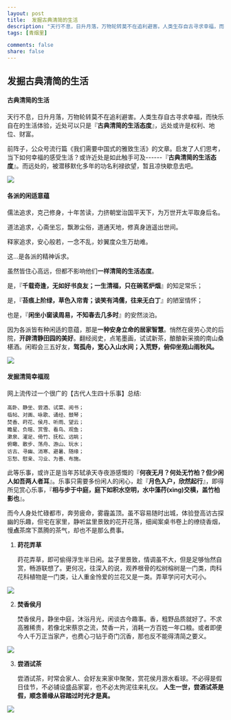 ```yaml
---
layout: post
title:  发掘古典清简的生活
description: "天行不息，日升月落，万物轮转莫不在追利避害。人类生存自古寻求幸福，而快乐自在的生活体验，近处可以只是『**古典清简的生活态度**』"
tags: [青烟里]

comments: false
share: false
---
```


## 发掘古典清简的生活

#### 古典清简的生活

天行不息，日升月落，万物轮转莫不在追利避害。人类生存自古寻求幸福，而快乐自在的生活体验，近处可以只是『**古典清简的生活态度**』，远处或许是权利、地位、财富。

前阵子，公众号流行篇《我们需要中国式的雅致生活》的文章。启发了人们思考，当下如何幸福的感受生活？或许近处是如此触手可及------『**古典清简的生活态度**』。而远处的，被潜移默化多年的功名利禄欲望，暂且凉快歇息去吧。

![](http://b-egs-studio-images.oss-cn-shenzhen.aliyuncs.com/ruoxu-blog%2Ffajue-qingjian-001.jpg)

#### 各派的闲适意蕴

儒法追求，克己修身，十年苦读，力挤朝堂治国平天下，为万世开太平取身后名。

道法追求，心斋坐忘，飘渺尘俗，道通天地，修真身逍遥出世间。

释家追求，安心般若，一念不乱，妙翼度众生万劫难。

这...是各派的精神诉求。

虽然皆住心高远，但都不影响他们**一样清简的生活态度**。

是，『**千载奇逢，无如好书良友；一生清福，只在碗茗炉烟**』的知足常乐；

是，『**苔痕上阶绿，草色入帘青；谈笑有鸿儒，往来无白丁**』的陋室情怀；

也是，『**闲坐小窗读周易，不知春去几多时**』的安然淡泊。

因为各派皆有种闲适的意蕴，那是**一种安身立命的居家智慧**。悄然在疲劳心灵的后院，**开辟清静田园的美好**。翻经阅史，点笔墨画，试试新茶，酿酿新采摘的南山桑椹酒。闲暇会三五好友，**驾孤舟，宽心入山水间；入荒野，俯仰坐观山雨秋风。**

![](http://b-egs-studio-images.oss-cn-shenzhen.aliyuncs.com/ruoxu-blog%2Ffajue-qingjian-002.jpg)


#### 发掘清简幸福观

网上流传过一个很广的【古代人生四十乐事】总结:

	高卧、静坐、尝酒、试菜、阅书；
	临帖、对画、咏歌、诵经、鼓琴；
	焚香、莳花、侯月、听雨、望云；
	瞻星、负暄、赏雪、看鸟、观鱼；
	漱泉、濯足、倚竹、抚松、远眺；
	俯瞰、散步、荡舟、游山、玩水；
	访古、寻幽、消寒、避暑、随缘；
	忘愁、慰亲、习业、为善、布施。

此等乐事，或许正是当年苏轼承天寺夜游感慨的『**何夜无月？何处无竹柏？但少闲人如吾两人者耳**』。乐事只需要多份闲人的闲心，趁『**月色入户，欣然起行**』，即得所见赏心乐事，『**相与步于中庭，庭下如积水空明，水中藻荇(xìng)交横，盖竹柏影也**』。

而今人身处忙碌都市，奔劳疲命，雾霾盖顶。虽不容易随时出城，体验登高访古探幽的乐趣，但宅在家里，静听盆里景致的花开花落，细闻案桌书卷上的缭绕香烟，慢**点**茶席下蒸腾的茶气，却也不是那么费事。

1. **莳花弄草**
	
	莳花弄草，即可偷得浮生半日闲。盆子里景致，情调虽不大，但是足够怡然自赏，畅游联想了。更何况，往深入的说，观养根骨的松树榕树是一门类，肉科花科植物是一门类，让人重金怜爱的兰花又是一类。弄草学问可大可小。
	
![](http://b-egs-studio-images.oss-cn-shenzhen.aliyuncs.com/ruoxu-blog%2Ffajue-qingjian-003.jpg)
	
2. **焚香侯月**

	焚香侯月，静坐中庭，沐浴月光，闲谈古今趣事。香，粗野品质就好了。不求高雅稀贵，若像北宋蔡京之流，焚香一片，消耗一方百姓一年口粮。或者即便今人千万正当家产，也费心刁钻于奇门沉香，那也反不能得清简之要义。
	
![](http://b-egs-studio-images.oss-cn-shenzhen.aliyuncs.com/ruoxu-blog%2Ffajue-qingjian-004.jpg)	

3. **尝酒试茶**

    尝酒试茶，时常会家人、会好友来家中聚聚，赏花侯月游水看球。不必得是假日佳节，不必铺设盛品家宴，也不必太拘泥往来礼仪。
    **人生一世，尝酒试茶是假，顺念善缘从容踏过时光才是真。**
    
![](http://b-egs-studio-images.oss-cn-shenzhen.aliyuncs.com/ruoxu-blog%2Ffajue-qingjian-005.jpg)	

